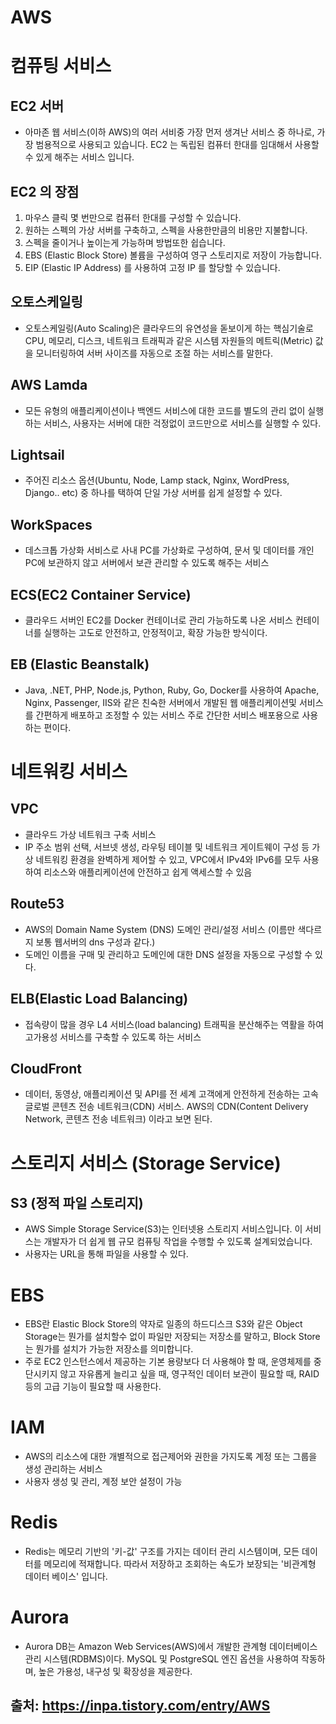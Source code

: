 # AWS


# 컴퓨팅 서비스

## EC2 서버
*  아마존 웹 서비스(이하 AWS)의 여러 서비중 가장 먼저 생겨난 서비스 중 하나로, 가장 범용적으로 사용되고 있습니다.
EC2 는 독립된 컴퓨터 한대를 임대해서 사용할 수 있게 해주는 서비스 입니다.

## EC2 의 장점
1. 마우스 클릭 몇 번만으로 컴퓨터 한대를 구성할 수 있습니다.
2. 원하는 스펙의 가상 서버를 구축하고, 스펙을 사용한만큼의 비용만 지불합니다.
3. 스펙을 줄이거나 높이는게 가능하며 방법또한 쉽습니다.
4. EBS (Elastic Block Store) 볼륨을 구성하여 영구 스토리지로 저장이 가능합니다.
5. EIP (Elastic IP Address) 를 사용하여 고정 IP 를 할당할 수 있습니다.

## 오토스케일링
* 오토스케일링(Auto Scaling)은 클라우드의 유연성을 돋보이게 하는 핵심기술로 CPU, 메모리, 디스크, 네트워크 트래픽과 같은 시스템 자원들의 메트릭(Metric) 값을 모니터링하여 서버 사이즈를 자동으로 조절 하는 서비스를 말한다.

 ## AWS Lamda
 * 모든 유형의 애플리케이션이나 백엔드 서비스에 대한 코드를 별도의 관리 없이 실행하는 서비스, 사용자는 서버에 대한 걱정없이 코드만으로 서비스를 실행할 수 있다.

## Lightsail
* 주어진 리소스 옵션(Ubuntu, Node, Lamp stack, Nginx, WordPress, Django.. etc) 중 하나를 택하여 단일 가상 서버를 쉽게 설정할 수 있다.

## WorkSpaces 
* 데스크톱 가상화 서비스로 사내 PC를 가상화로 구성하여, 문서 및 데이터를 개인 PC에 보관하지 않고 서버에서 보관 관리할 수 있도록 해주는 서비스

## ECS(EC2 Container Service)
* 클라우드 서버인 EC2를 Docker 컨테이너로 관리 가능하도록 나온 서비스 컨테이너를 실행하는 고도로 안전하고, 안정적이고, 확장 가능한 방식이다.

## EB (Elastic Beanstalk)
* Java, .NET, PHP, Node.js, Python, Ruby, Go, Docker를 사용하여 Apache, Nginx, Passenger, IIS와 같은 친숙한 서버에서 개발된 웹 애플리케이션및 서비스를 간편하게 배포하고 조정할 수 있는 서비스 주로 간단한 서비스 배포용으로 사용하는 편이다.

# 네트워킹 서비스

## VPC
* 클라우드 가상 네트워크 구축 서비스
* IP 주소 범위 선택, 서브넷 생성, 라우팅 테이블 및 네트워크 게이트웨이 구성 등 가상 네트워킹 환경을 완벽하게 제어할 수 있고, VPC에서 IPv4와 IPv6를 모두 사용하여 리소스와 애플리케이션에 안전하고 쉽게 액세스할 수 있음

## Route53
* AWS의 Domain Name System (DNS) 도메인 관리/설정 서비스 (이름만 색다르지 보통 웹서버의 dns 구성과 같다.)
* 도메인 이름을 구매 및 관리하고 도메인에 대한 DNS 설정을 자동으로 구성할 수 있다.

## ELB(Elastic Load Balancing)
* 접속량이 많을 경우 L4 서비스(load balancing) 트래픽을 분산해주는 역활을 하여 고가용성 서비스를 구축할 수 있도록 하는 서비스

## CloudFront
* 데이터, 동영상, 애플리케이션 및 API를 전 세계 고객에게 안전하게 전송하는 고속 글로벌 콘텐츠 전송 네트워크(CDN) 서비스. AWS의 CDN(Content Delivery Network, 콘텐츠 전송 네트워크) 이라고 보면 된다.

# 스토리지 서비스 (Storage Service)

## S3 (정적 파일 스토리지)
* AWS Simple Storage Service(S3)는 인터넷용 스토리지 서비스입니다. 이 서비스는 개발자가 더 쉽게 웹 규모 컴퓨팅 작업을 수행할 수 있도록 설계되었습니다.
* 사용자는 URL을 통해 파일을 사용할 수 있다.

# EBS
* EBS란 Elastic Block Store의 약자로 일종의 하드디스크 S3와 같은 Object Storage는 뭔가를 설치할수 없이 파일만 저장되는 저장소를 말하고, Block Store는 뭔가를 설치가 가능한 저장소를 의미합니다.
* 주로 EC2 인스턴스에서 제공하는 기본 용량보다 더 사용해야 할 때, 운영체제를 중단시키지 않고 자유롭게 늘리고 싶을 때, 영구적인 데이터 보관이 필요할 때, RAID 등의 고급 기능이 필요할 때 사용한다.



# IAM
* AWS의 리소스에 대한 개별적으로 접근제어와 권한을 가지도록 계정 또는 그룹을 생성 관리하는 서비스
* 사용자 생성 및 관리, 계정 보안 설정이 가능



# Redis
* Redis는 메모리 기반의 '키-값' 구조를 가지는 데이터 관리 시스템이며, 모든 데이터를 메모리에 적재합니다.
따라서 저장하고 조회하는 속도가 보장되는 '비관계형 데이터 베이스' 입니다.

# Aurora 
* Aurora DB는 Amazon Web Services(AWS)에서 개발한 관계형 데이터베이스 관리 시스템(RDBMS)이다. MySQL 및 PostgreSQL 엔진 옵션을 사용하여 작동하며, 높은 가용성, 내구성 및 확장성을 제공한다.






## 출처: https://inpa.tistory.com/entry/AWS
